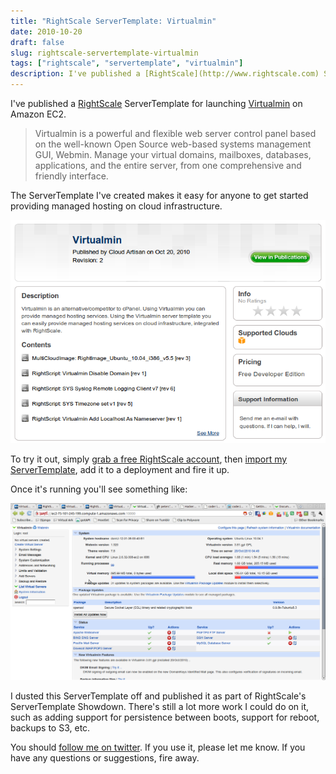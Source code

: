 ```yaml
---
title: "RightScale ServerTemplate: Virtualmin"
date: 2010-10-20
draft: false
slug: rightscale-servertemplate-virtualmin
tags: ["rightscale", "servertemplate", "virtualmin"]
description: I've published a [RightScale](http://www.rightscale.com) ServerTemplate for launching [Virtualmin](http://www.virtualmin.com) on Amazon EC2...
---
```


I've published a [RightScale](http://www.rightscale.com) ServerTemplate for launching [Virtualmin](http://www.virtualmin.com) on Amazon EC2.

> Virtualmin is a powerful and flexible web server control panel based on the well-known Open Source web-based systems management GUI, Webmin. Manage your virtual domains, mailboxes, databases, applications, and the entire server, from one comprehensive and friendly interface.

The ServerTemplate I've created makes it easy for anyone to get started providing managed hosting on cloud infrastructure.

![Virtualmin Server Template](/images/2010/10/Virtualmin-Server-Template.png)

To try it out, simply [grab a free RightScale account](http://www.rightscale.com/products/free_edition.php), then [import my ServerTemplate](https://my.rightscale.com/library/server_templates/Virtualmin/14506), add it to a deployment and fire it up.

Once it's running you'll see something like:

![Virtualmin Dashboard](/images/2010/10/Virtualmin-Dashboard.png)

I dusted this ServerTemplate off and published it as part of RightScale's ServerTemplate Showdown. There's still a lot more work I could do on it, such as adding support for persistence between boots, support for reboot, backups to S3, etc.

You should [follow me on twitter](http://twitter.com/davidltaylor). If you use it, please let me know. If you have any questions or suggestions, fire away.
